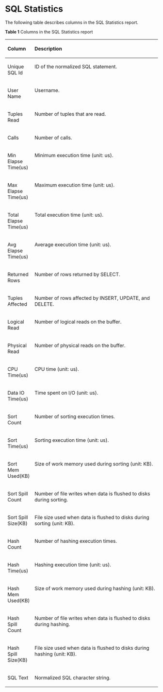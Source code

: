 # SQL Statistics<a name="EN-US_TOPIC_0000001215355222"></a>

The following table describes columns in the SQL Statistics report.

**Table  1**  Columns in the SQL Statistics report

<a name="table42308587231"></a>
<table><thead align="left"><tr id="row1023195813234"><th class="cellrowborder" valign="top" width="17.169999999999998%" id="mcps1.2.3.1.1"><p id="p11577121319414"><a name="p11577121319414"></a><a name="p11577121319414"></a>Column</p>
</th>
<th class="cellrowborder" valign="top" width="82.83%" id="mcps1.2.3.1.2"><p id="p1923155815232"><a name="p1923155815232"></a><a name="p1923155815232"></a>Description</p>
</th>
</tr>
</thead>
<tbody><tr id="row623125811239"><td class="cellrowborder" valign="top" width="17.169999999999998%" headers="mcps1.2.3.1.1 "><p id="p66198540388"><a name="p66198540388"></a><a name="p66198540388"></a>Unique SQL Id</p>
</td>
<td class="cellrowborder" valign="top" width="82.83%" headers="mcps1.2.3.1.2 "><p id="p5620454123819"><a name="p5620454123819"></a><a name="p5620454123819"></a>ID of the normalized SQL statement.</p>
</td>
</tr>
<tr id="row123110587238"><td class="cellrowborder" valign="top" width="17.169999999999998%" headers="mcps1.2.3.1.1 "><p id="p1762018546385"><a name="p1762018546385"></a><a name="p1762018546385"></a>User Name</p>
</td>
<td class="cellrowborder" valign="top" width="82.83%" headers="mcps1.2.3.1.2 "><p id="p1762055473818"><a name="p1762055473818"></a><a name="p1762055473818"></a>Username.</p>
</td>
</tr>
<tr id="row1323111589238"><td class="cellrowborder" valign="top" width="17.169999999999998%" headers="mcps1.2.3.1.1 "><p id="p18620105483810"><a name="p18620105483810"></a><a name="p18620105483810"></a>Tuples Read</p>
</td>
<td class="cellrowborder" valign="top" width="82.83%" headers="mcps1.2.3.1.2 "><p id="p1162011544381"><a name="p1162011544381"></a><a name="p1162011544381"></a>Number of tuples that are read.</p>
</td>
</tr>
<tr id="row20231155818239"><td class="cellrowborder" valign="top" width="17.169999999999998%" headers="mcps1.2.3.1.1 "><p id="p662075413388"><a name="p662075413388"></a><a name="p662075413388"></a>Calls</p>
</td>
<td class="cellrowborder" valign="top" width="82.83%" headers="mcps1.2.3.1.2 "><p id="p1062014540381"><a name="p1062014540381"></a><a name="p1062014540381"></a>Number of calls.</p>
</td>
</tr>
<tr id="row1523145815238"><td class="cellrowborder" valign="top" width="17.169999999999998%" headers="mcps1.2.3.1.1 "><p id="p1662015413385"><a name="p1662015413385"></a><a name="p1662015413385"></a>Min Elapse Time(us)</p>
</td>
<td class="cellrowborder" valign="top" width="82.83%" headers="mcps1.2.3.1.2 "><p id="p10620165413811"><a name="p10620165413811"></a><a name="p10620165413811"></a>Minimum execution time (unit: us).</p>
</td>
</tr>
<tr id="row4231125862312"><td class="cellrowborder" valign="top" width="17.169999999999998%" headers="mcps1.2.3.1.1 "><p id="p176201549388"><a name="p176201549388"></a><a name="p176201549388"></a>Max Elapse Time(us)</p>
</td>
<td class="cellrowborder" valign="top" width="82.83%" headers="mcps1.2.3.1.2 "><p id="p5620854203815"><a name="p5620854203815"></a><a name="p5620854203815"></a>Maximum execution time (unit: us).</p>
</td>
</tr>
<tr id="row19231558172318"><td class="cellrowborder" valign="top" width="17.169999999999998%" headers="mcps1.2.3.1.1 "><p id="p1362015433813"><a name="p1362015433813"></a><a name="p1362015433813"></a>Total Elapse Time(us)</p>
</td>
<td class="cellrowborder" valign="top" width="82.83%" headers="mcps1.2.3.1.2 "><p id="p562010543384"><a name="p562010543384"></a><a name="p562010543384"></a>Total execution time (unit: us).</p>
</td>
</tr>
<tr id="row1425411209253"><td class="cellrowborder" valign="top" width="17.169999999999998%" headers="mcps1.2.3.1.1 "><p id="p146200546388"><a name="p146200546388"></a><a name="p146200546388"></a>Avg Elapse Time(us)</p>
</td>
<td class="cellrowborder" valign="top" width="82.83%" headers="mcps1.2.3.1.2 "><p id="p1620165473816"><a name="p1620165473816"></a><a name="p1620165473816"></a>Average execution time (unit: us).</p>
</td>
</tr>
<tr id="row1483523102517"><td class="cellrowborder" valign="top" width="17.169999999999998%" headers="mcps1.2.3.1.1 "><p id="p146201154163819"><a name="p146201154163819"></a><a name="p146201154163819"></a>Returned Rows</p>
</td>
<td class="cellrowborder" valign="top" width="82.83%" headers="mcps1.2.3.1.2 "><p id="p16620115443819"><a name="p16620115443819"></a><a name="p16620115443819"></a>Number of rows returned by SELECT.</p>
</td>
</tr>
<tr id="row1395913276256"><td class="cellrowborder" valign="top" width="17.169999999999998%" headers="mcps1.2.3.1.1 "><p id="p1562015411381"><a name="p1562015411381"></a><a name="p1562015411381"></a>Tuples Affected</p>
</td>
<td class="cellrowborder" valign="top" width="82.83%" headers="mcps1.2.3.1.2 "><p id="p206201254173817"><a name="p206201254173817"></a><a name="p206201254173817"></a>Number of rows affected by INSERT, UPDATE, and DELETE.</p>
</td>
</tr>
<tr id="row1119733002519"><td class="cellrowborder" valign="top" width="17.169999999999998%" headers="mcps1.2.3.1.1 "><p id="p1762095483816"><a name="p1762095483816"></a><a name="p1762095483816"></a>Logical Read</p>
</td>
<td class="cellrowborder" valign="top" width="82.83%" headers="mcps1.2.3.1.2 "><p id="p186209545384"><a name="p186209545384"></a><a name="p186209545384"></a>Number of logical reads on the buffer.</p>
</td>
</tr>
<tr id="row3539163272511"><td class="cellrowborder" valign="top" width="17.169999999999998%" headers="mcps1.2.3.1.1 "><p id="p1562075433818"><a name="p1562075433818"></a><a name="p1562075433818"></a>Physical Read</p>
</td>
<td class="cellrowborder" valign="top" width="82.83%" headers="mcps1.2.3.1.2 "><p id="p9620654173818"><a name="p9620654173818"></a><a name="p9620654173818"></a>Number of physical reads on the buffer.</p>
</td>
</tr>
<tr id="row14673122518255"><td class="cellrowborder" valign="top" width="17.169999999999998%" headers="mcps1.2.3.1.1 "><p id="p1662095423816"><a name="p1662095423816"></a><a name="p1662095423816"></a>CPU Time(us)</p>
</td>
<td class="cellrowborder" valign="top" width="82.83%" headers="mcps1.2.3.1.2 "><p id="p0620165443812"><a name="p0620165443812"></a><a name="p0620165443812"></a>CPU time (unit: us).</p>
</td>
</tr>
<tr id="row879314172519"><td class="cellrowborder" valign="top" width="17.169999999999998%" headers="mcps1.2.3.1.1 "><p id="p3430745133918"><a name="p3430745133918"></a><a name="p3430745133918"></a>Data IO Time(us)</p>
</td>
<td class="cellrowborder" valign="top" width="82.83%" headers="mcps1.2.3.1.2 "><p id="p2430204533911"><a name="p2430204533911"></a><a name="p2430204533911"></a>Time spent on I/O (unit: us).</p>
</td>
</tr>
<tr id="row1414192733916"><td class="cellrowborder" valign="top" width="17.169999999999998%" headers="mcps1.2.3.1.1 "><p id="p34301645133913"><a name="p34301645133913"></a><a name="p34301645133913"></a>Sort Count</p>
</td>
<td class="cellrowborder" valign="top" width="82.83%" headers="mcps1.2.3.1.2 "><p id="p1343034520392"><a name="p1343034520392"></a><a name="p1343034520392"></a>Number of sorting execution times.</p>
</td>
</tr>
<tr id="row14238153963911"><td class="cellrowborder" valign="top" width="17.169999999999998%" headers="mcps1.2.3.1.1 "><p id="p343015452399"><a name="p343015452399"></a><a name="p343015452399"></a>Sort Time(us)</p>
</td>
<td class="cellrowborder" valign="top" width="82.83%" headers="mcps1.2.3.1.2 "><p id="p7430114520396"><a name="p7430114520396"></a><a name="p7430114520396"></a>Sorting execution time (unit: us).</p>
</td>
</tr>
<tr id="row34309373394"><td class="cellrowborder" valign="top" width="17.169999999999998%" headers="mcps1.2.3.1.1 "><p id="p84301245133913"><a name="p84301245133913"></a><a name="p84301245133913"></a>Sort Mem Used(KB)</p>
</td>
<td class="cellrowborder" valign="top" width="82.83%" headers="mcps1.2.3.1.2 "><p id="p10430144563910"><a name="p10430144563910"></a><a name="p10430144563910"></a>Size of work memory used during sorting (unit: KB).</p>
</td>
</tr>
<tr id="row5622335123916"><td class="cellrowborder" valign="top" width="17.169999999999998%" headers="mcps1.2.3.1.1 "><p id="p343084513918"><a name="p343084513918"></a><a name="p343084513918"></a>Sort Spill Count</p>
</td>
<td class="cellrowborder" valign="top" width="82.83%" headers="mcps1.2.3.1.2 "><p id="p1143014563917"><a name="p1143014563917"></a><a name="p1143014563917"></a>Number of file writes when data is flushed to disks during sorting.</p>
</td>
</tr>
<tr id="row0875134313254"><td class="cellrowborder" valign="top" width="17.169999999999998%" headers="mcps1.2.3.1.1 "><p id="p443024543912"><a name="p443024543912"></a><a name="p443024543912"></a>Sort Spill Size(KB)</p>
</td>
<td class="cellrowborder" valign="top" width="82.83%" headers="mcps1.2.3.1.2 "><p id="p144301045123916"><a name="p144301045123916"></a><a name="p144301045123916"></a>File size used when data is flushed to disks during sorting (unit: KB).</p>
</td>
</tr>
<tr id="row16973101611393"><td class="cellrowborder" valign="top" width="17.169999999999998%" headers="mcps1.2.3.1.1 "><p id="p3430144520392"><a name="p3430144520392"></a><a name="p3430144520392"></a>Hash Count</p>
</td>
<td class="cellrowborder" valign="top" width="82.83%" headers="mcps1.2.3.1.2 "><p id="p16430745133912"><a name="p16430745133912"></a><a name="p16430745133912"></a>Number of hashing execution times.</p>
</td>
</tr>
<tr id="row382814123919"><td class="cellrowborder" valign="top" width="17.169999999999998%" headers="mcps1.2.3.1.1 "><p id="p1443024510391"><a name="p1443024510391"></a><a name="p1443024510391"></a>Hash Time(us)</p>
</td>
<td class="cellrowborder" valign="top" width="82.83%" headers="mcps1.2.3.1.2 "><p id="p04301458392"><a name="p04301458392"></a><a name="p04301458392"></a>Hashing execution time (unit: us).</p>
</td>
</tr>
<tr id="row198061645112515"><td class="cellrowborder" valign="top" width="17.169999999999998%" headers="mcps1.2.3.1.1 "><p id="p18430164583913"><a name="p18430164583913"></a><a name="p18430164583913"></a>Hash Mem Used(KB)</p>
</td>
<td class="cellrowborder" valign="top" width="82.83%" headers="mcps1.2.3.1.2 "><p id="p1430154553919"><a name="p1430154553919"></a><a name="p1430154553919"></a>Size of work memory used during hashing (unit: KB).</p>
</td>
</tr>
<tr id="row4723104742515"><td class="cellrowborder" valign="top" width="17.169999999999998%" headers="mcps1.2.3.1.1 "><p id="p2043010457395"><a name="p2043010457395"></a><a name="p2043010457395"></a>Hash Spill Count</p>
</td>
<td class="cellrowborder" valign="top" width="82.83%" headers="mcps1.2.3.1.2 "><p id="p0430134515395"><a name="p0430134515395"></a><a name="p0430134515395"></a>Number of file writes when data is flushed to disks during hashing.</p>
</td>
</tr>
<tr id="row179037123914"><td class="cellrowborder" valign="top" width="17.169999999999998%" headers="mcps1.2.3.1.1 "><p id="p14430164513398"><a name="p14430164513398"></a><a name="p14430164513398"></a>Hash Spill Size(KB)</p>
</td>
<td class="cellrowborder" valign="top" width="82.83%" headers="mcps1.2.3.1.2 "><p id="p14302045143918"><a name="p14302045143918"></a><a name="p14302045143918"></a>File size used when data is flushed to disks during hashing (unit: KB).</p>
</td>
</tr>
<tr id="row2808633103920"><td class="cellrowborder" valign="top" width="17.169999999999998%" headers="mcps1.2.3.1.1 "><p id="p34311045113916"><a name="p34311045113916"></a><a name="p34311045113916"></a>SQL Text</p>
</td>
<td class="cellrowborder" valign="top" width="82.83%" headers="mcps1.2.3.1.2 "><p id="p24311845133910"><a name="p24311845133910"></a><a name="p24311845133910"></a>Normalized SQL character string.</p>
</td>
</tr>
</tbody>
</table>

